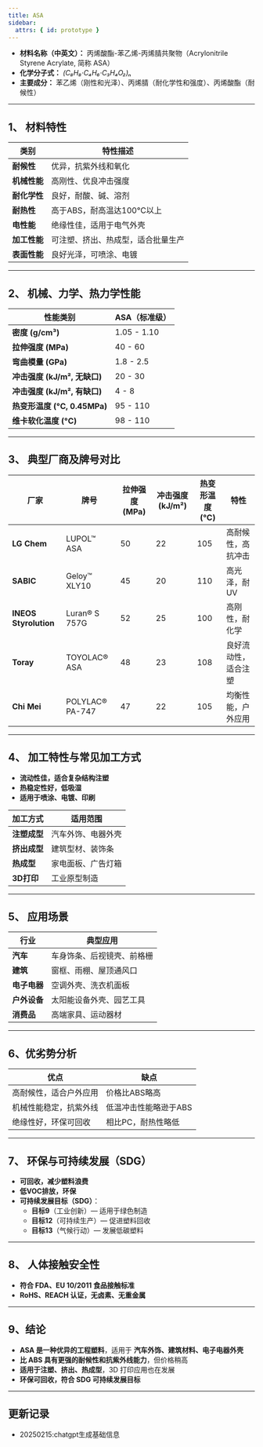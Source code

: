 ```yaml
---
title: ASA
sidebar:
  attrs: { id: prototype }
---
```

- **材料名称（中英文）：** 丙烯酸酯-苯乙烯-丙烯腈共聚物（Acrylonitrile Styrene Acrylate, 简称 ASA）
- **化学分子式：** *(C₈H₈·C₄H₆·C₃H₄O₂)ₙ*
- **主要成分：** 苯乙烯（刚性和光泽）、丙烯腈（耐化学性和强度）、丙烯酸酯（耐候性）

---

## 1、 材料特性
| **类别** | **特性描述** |
|---------|------------|
| **耐候性** | 优异，抗紫外线和氧化 |
| **机械性能** | 高刚性、优良冲击强度 |
| **耐化学性** | 良好，耐酸、碱、溶剂 |
| **耐热性** | 高于ABS，耐高温达100°C以上 |
| **电性能** | 绝缘性佳，适用于电气外壳 |
| **加工性能** | 可注塑、挤出、热成型，适合批量生产 |
| **表面性能** | 良好光泽，可喷涂、电镀 |

---

## 2、 机械、力学、热力学性能
| **性能类别** | **ASA（标准级）** |
|-------------|----------------|
| **密度 (g/cm³)** | 1.05 - 1.10 |
| **拉伸强度 (MPa)** | 40 - 60 |
| **弯曲模量 (GPa)** | 1.8 - 2.5 |
| **冲击强度 (kJ/m², 无缺口)** | 20 - 30 |
| **冲击强度 (kJ/m², 有缺口)** | 4 - 8 |
| **热变形温度 (°C, 0.45MPa)** | 95 - 110 |
| **维卡软化温度 (°C)** | 98 - 110 |

---

## 3、 典型厂商及牌号对比
| **厂家** | **牌号** | **拉伸强度 (MPa)** | **冲击强度 (kJ/m²)** | **热变形温度 (°C)** | **特性** |
|--------|--------|----------------|----------------|----------------|--------|
| **LG Chem** | LUPOL™ ASA | 50 | 22 | 105 | 高耐候性，高抗冲击 |
| **SABIC** | Geloy™ XLY10 | 45 | 20 | 110 | 高光泽，耐UV |
| **INEOS Styrolution** | Luran® S 757G | 52 | 25 | 100 | 高刚性，耐化学 |
| **Toray** | TOYOLAC® ASA | 48 | 23 | 108 | 良好流动性，适合注塑 |
| **Chi Mei** | POLYLAC® PA-747 | 47 | 22 | 105 | 均衡性能，户外应用 |

---

## 4、 加工特性与常见加工方式
- **流动性佳，适合复杂结构注塑**
- **热稳定性好，低吸湿**
- **适用于喷涂、电镀、印刷**

| **加工方式** | **适用范围** |
|------------|----------|
| **注塑成型** | 汽车外饰、电器外壳 |
| **挤出成型** | 建筑型材、装饰条 |
| **热成型** | 家电面板、广告灯箱 |
| **3D打印** | 工业原型制造 |

---

## 5、 应用场景
| **行业** | **典型应用** |
|--------|------|
| **汽车** | 车身饰条、后视镜壳、前格栅 |
| **建筑** | 窗框、雨棚、屋顶通风口 |
| **电子电器** | 空调外壳、洗衣机面板 |
| **户外设备** | 太阳能设备外壳、园艺工具 |
| **消费品** | 高端家具、运动器材 |

---

## 6、优劣势分析
| **优点** | **缺点** |
|--------|------|
| 高耐候性，适合户外应用 | 价格比ABS略高 |
| 机械性能稳定，抗紫外线 | 低温冲击性能略逊于ABS |
| 绝缘性好，环保可回收 | 相比PC，耐热性略低 |

---

## 7、 环保与可持续发展（SDG）
- **可回收，减少塑料浪费**
- **低VOC排放，环保**
- **可持续发展目标（SDG）**：
  - **目标9**（工业创新）— 适用于绿色制造  
  - **目标12**（可持续生产）— 促进塑料回收  
  - **目标13**（气候行动）— 发展低碳塑料  

---

## 8、 人体接触安全性
- **符合 FDA、EU 10/2011 食品接触标准**
- **RoHS、REACH 认证，无卤素、无重金属**

---

## 9、结论
- **ASA 是一种优异的工程塑料**，适用于 **汽车外饰、建筑材料、电子电器外壳**  
- **比 ABS 具有更强的耐候性和抗紫外线能力**，但价格稍高  
- **适用于注塑、挤出、热成型**，3D 打印应用也在发展  
- **环保可回收，符合 SDG 可持续发展目标**

---

## 更新记录
* 20250215:chatgpt生成基础信息